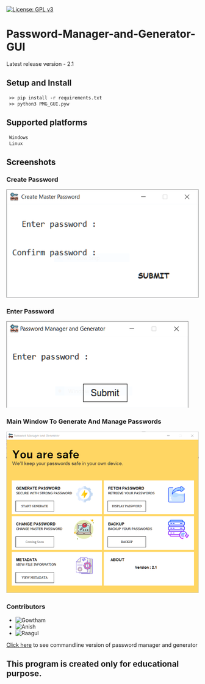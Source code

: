 [![License: GPL v3](https://img.shields.io/badge/License-GPLv3-blue.svg)](https://www.gnu.org/licenses/gpl-3.0)

# Password-Manager-and-Generator-GUI

Latest release version - 2.1


## Setup and Install
     >> pip install -r requirements.txt
     >> python3 PMG_GUI.pyw

## Supported platforms
     Windows
     Linux

## Screenshots

### Create Password
<img src='https://github.com/Raagul26/Password-Manager-and-Generator--GUI/blob/master/Screenshots/create_pwd.PNG'>

### Enter Password
<img src='https://github.com/Raagul26/Password-Manager-and-Generator--GUI/blob/master/Screenshots/enter_pwd.PNG'>

### Main Window To Generate And Manage Passwords
<img src='https://github.com/Raagul26/Password-Manager-and-Generator--GUI/blob/master/Screenshots/window.PNG'>

### Contributors 
* ![Gowtham](https://github.com/gowtham758550/) 
* ![Anish](https://github.com/Anish-M-code/) 
* ![Raagul](https://github.com/Raagul26/) 


[Click here](https://github.com/gowtham758550/password-generator-and-manager) to see commandline version of password manager and generator
     
## This program is created only for educational purpose.
